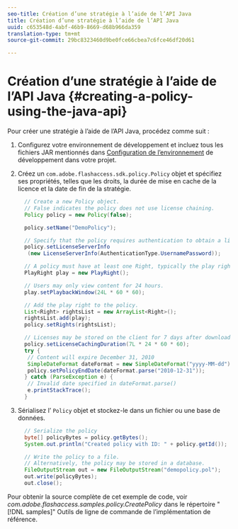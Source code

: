 ```yaml
---
seo-title: Création d’une stratégie à l’aide de l’API Java
title: Création d’une stratégie à l’aide de l’API Java
uuid: c653548d-4abf-46b9-8669-d68b966da359
translation-type: tm+mt
source-git-commit: 29bc8323460d9be0fce66cbea7c6fce46df20d61

---
```



# Création d’une stratégie à l’aide de l’API Java {#creating-a-policy-using-the-java-api}

Pour créer une stratégie à l’aide de l’API Java, procédez comme suit :

1. Configurez votre environnement de développement et incluez tous les fichiers JAR mentionnés dans [Configuration de l’environnement](../../aaxs-protecting-content/content-setting-up-the-sdk/content-setting-up-the-dev-env.md) de développement dans votre projet.
1. Créez un `com.adobe.flashaccess.sdk.policy.Policy` objet et spécifiez ses propriétés, telles que les droits, la durée de mise en cache de la licence et la date de fin de la stratégie.

   ```java
     // Create a new Policy object.  
     // False indicates the policy does not use license chaining.  
     Policy policy = new Policy(false);  
   
     policy.setName("DemoPolicy");  
   
     // Specify that the policy requires authentication to obtain a license.  
     policy.setLicenseServerInfo  
      (new LicenseServerInfo(AuthenticationType.UsernamePassword));  
   
     // A policy must have at least one Right, typically the play right  
     PlayRight play = new PlayRight();  
   
     // Users may only view content for 24 hours.  
     play.setPlaybackWindow(24L * 60 * 60);  
   
     // Add the play right to the policy.  
     List<Right> rightsList = new ArrayList<Right>();  
     rightsList.add(play);  
     policy.setRights(rightsList);  
   
     // Licenses may be stored on the client for 7 days after downloading  
     policy.setLicenseCachingDuration(7L * 24 * 60 * 60);  
     try {  
      // Content will expire December 31, 2010  
      SimpleDateFormat dateFormat = new SimpleDateFormat("yyyy-MM-dd");  
      policy.setPolicyEndDate(dateFormat.parse("2010-12-31"));  
     } catch (ParseException e) {  
      // Invalid date specified in dateFormat.parse()  
      e.printStackTrace();  
     }
   ```

1. Sérialisez l’ `Policy` objet et stockez-le dans un fichier ou une base de données.

   ```java
     // Serialize the policy  
     byte[] policyBytes = policy.getBytes();  
     System.out.println("Created policy with ID: " + policy.getId());  
   
     // Write the policy to a file.   
     // Alternatively, the policy may be stored in a database.  
     FileOutputStream out = new FileOutputStream("demopolicy.pol");  
     out.write(policyBytes);  
     out.close();
   ```

Pour obtenir la source complète de cet exemple de code, voir *com.adobe.flashaccess.samples.policy.CreatePolicy* dans le répertoire &quot; [!DNL samples]&quot; Outils de ligne de commande de l’implémentation de référence.
